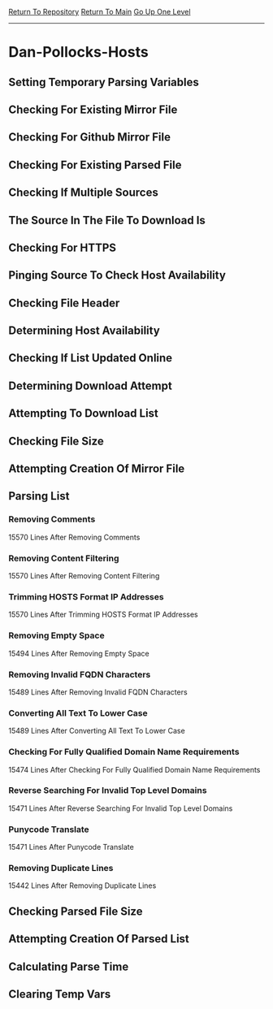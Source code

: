 [Return To Repository](https://github.com/bast69/piholeparser/)
[Return To Main](https://github.com/bast69/piholeparser/blob/master/RecentRunLogs/Mainlog.md)
[Go Up One Level](https://github.com/bast69/piholeparser/blob/master/RecentRunLogs/TopLevelScripts/30-Processing-External-Blacklists.md)
____________________________________
# Dan-Pollocks-Hosts
## Setting Temporary Parsing Variables
## Checking For Existing Mirror File
## Checking For Github Mirror File
## Checking For Existing Parsed File
## Checking If Multiple Sources
## The Source In The File To Download Is
## Checking For HTTPS
## Pinging Source To Check Host Availability
## Checking File Header
## Determining Host Availability
## Checking If List Updated Online
## Determining Download Attempt
## Attempting To Download List
## Checking File Size
## Attempting Creation Of Mirror File
## Parsing List
### Removing Comments
15570 Lines After Removing Comments
### Removing Content Filtering
15570 Lines After Removing Content Filtering
### Trimming HOSTS Format IP Addresses
15570 Lines After Trimming HOSTS Format IP Addresses
### Removing Empty Space
15494 Lines After Removing Empty Space
### Removing Invalid FQDN Characters
15489 Lines After Removing Invalid FQDN Characters
### Converting All Text To Lower Case
15489 Lines After Converting All Text To Lower Case
### Checking For Fully Qualified Domain Name Requirements
15474 Lines After Checking For Fully Qualified Domain Name Requirements
### Reverse Searching For Invalid Top Level Domains
15471 Lines After Reverse Searching For Invalid Top Level Domains
### Punycode Translate
15471 Lines After Punycode Translate
### Removing Duplicate Lines
15442 Lines After Removing Duplicate Lines
## Checking Parsed File Size
## Attempting Creation Of Parsed List
## Calculating Parse Time
## Clearing Temp Vars
